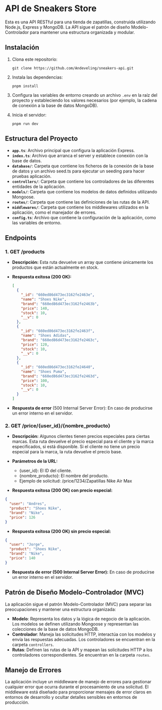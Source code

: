 # API de Sneakers Store

Esta es una API RESTful para una tienda de zapatillas, construida utilizando Node.js, Express y MongoDB. La API sigue el patrón de diseño Modelo-Controlador para mantener una estructura organizada y modular.

## Instalación

1. Clona este repositorio:

   ```
   git clone https://github.com/Andeveling/sneakers-api.git
   ```

2. Instala las dependencias:

   ```
   pnpm install
   ```

3. Configura las variables de entorno creando un archivo `.env` en la raíz del proyecto y estableciendo los valores necesarios (por ejemplo, la cadena de conexión a la base de datos MongoDB).

4. Inicia el servidor:

   ```
   pnpm run dev
   ```

## Estructura del Proyecto

- **`app.ts`**: Archivo principal que configura la aplicación Express.
- **`index.ts`**: Archivo que arranca el server y establece conexión con la base de datos.
- **`database/`**: Carpeta que contiene los ficheros de la conexión de la base de datos y un archivo seed.ts para ejecutar un seeding para hacer pruebas aplicación.
- **`controllers/`**: Carpeta que contiene los controladores de las diferentes entidades de la aplicación.
- **`models/`**: Carpeta que contiene los modelos de datos definidos utilizando Mongoose.
- **`routes/`**: Carpeta que contiene las definiciones de las rutas de la API.
- **`middlewares/`**: Carpeta que contiene los middlewares utilizados en la aplicación, como el manejador de errores.
- **`config.ts`**: Archivo que contiene la configuración de la aplicación, como las variables de entorno.

## Endpoints

### 1. GET /products

- **Descripción:** Esta ruta devuelve un array que contiene únicamente los productos que están actualmente en stock.

- **Respuesta exitosa (200 OK):**

  ```json
  [
    {
      "_id": "660ed86d473ec3162fe2463e",
      "name": "Shoes Nike",
      "brand": "660ed86d473ec3162fe2463b",
      "price": 140,
      "stock": 10,
      "__v": 0
    },
    {
      "_id": "660ed86d473ec3162fe2463f",
      "name": "Shoes Adidas",
      "brand": "660ed86d473ec3162fe2463c",
      "price": 120,
      "stock": 10,
      "__v": 0
    },
    {
      "_id": "660ed86d473ec3162fe24640",
      "name": "Shoes Puma",
      "brand": "660ed86d473ec3162fe2463d",
      "price": 100,
      "stock": 10,
      "__v": 0
    }
  ]
  ```

- **Respuesta de error** (500 Internal Server Error): En caso de producirse un error interno en el servidor.

### 2. GET /price/{user_id}/{nombre_producto}

- **Descripción:** Algunos clientes tienen precios especiales para ciertas marcas. Esta ruta devuelve el precio especial para el cliente y la marca especificados, si está disponible. Si el cliente no tiene un precio especial para la marca, la ruta devuelve el precio base.

- **Parámetros de la URL:**

  - {user_id}: El ID del cliente.
  - {nombre_producto}: El nombre del producto.
  - Ejemplo de solicitud: /price/1234/Zapatillas Nike Air Max

- **Respuesta exitosa (200 OK) con precio especial:**

```json
{
  "user": "Andres",
  "product": "Shoes Nike",
  "brand": "Nike",
  "price": 126
}
```

- **Respuesta exitosa (200 OK) sin precio especial:**

```json
{
  "user": "Jorge",
  "product": "Shoes Nike",
  "brand": "Nike",
  "price": 140
}
```

- **Respuesta de error (500 Internal Server Error):** En caso de producirse un error interno en el servidor.

## Patrón de Diseño Modelo-Controlador (MVC)

La aplicación sigue el patrón Modelo-Controlador (MVC) para separar las preocupaciones y mantener una estructura organizada:

- **Modelo**: Representa los datos y la lógica de negocio de la aplicación. Los modelos se definen utilizando Mongoose y representan las colecciones de la base de datos MongoDB.
- **Controlador**: Maneja las solicitudes HTTP, interactúa con los modelos y envía las respuestas adecuadas. Los controladores se encuentran en la carpeta `controllers`.
- **Rutas**: Definen las rutas de la API y mapean las solicitudes HTTP a los controladores correspondientes. Se encuentran en la carpeta `routes`.

## Manejo de Errores

La aplicación incluye un middleware de manejo de errores para gestionar cualquier error que ocurra durante el procesamiento de una solicitud. El middleware está diseñado para proporcionar mensajes de error claros en entornos de desarrollo y ocultar detalles sensibles en entornos de producción.
